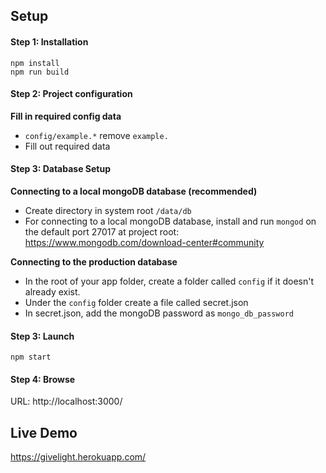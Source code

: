 ## Setup

#### Step 1: Installation
```
npm install
npm run build
```
#### Step 2: Project configuration
**Fill in required config data**
 - `config/example.*` remove `example.`
 - Fill out required data

#### Step 3: Database Setup
**Connecting to a local mongoDB database (recommended)**
 - Create directory in system root `/data/db`
 - For connecting to a local mongoDB database, install and run `mongod` on the default port 27017 at project root: https://www.mongodb.com/download-center#community

**Connecting to the production database**
 - In the root of your app folder, create a folder called `config` if it doesn't already exist.
 - Under the `config` folder create a file called secret.json
 - In secret.json, add the mongoDB password as `mongo_db_password`

#### Step 3: Launch
```
npm start
```

#### Step 4: Browse
URL: http://localhost:3000/

## Live Demo
https://givelight.herokuapp.com/
